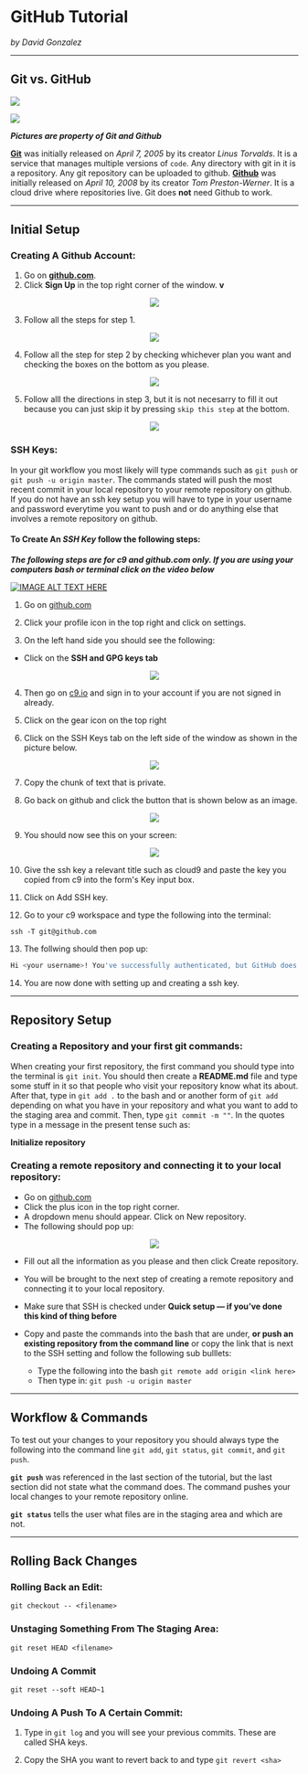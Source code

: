 # GitHub Tutorial

_by David Gonzalez_

---
## Git vs. GitHub

<p allign="center">
  <img src="Git.png">
</p>

<p allign="center">
  <img src="Github.jpg">
</p>
  

_**Pictures are property of Git and Github**_  

[**Git**](https://git-scm.com/) was initially released on _April 7, 2005_ by its creator _Linus Torvalds_. It is a service that manages multiple versions of `code`. Any directory with git in it is a repository. Any git repository can be uploaded to github. [**Github**](https://github.com) was initially released on _April 10, 2008_ by its creator _Tom Preston-Werner_. It is a cloud drive where repositories live. Git does **not** need Github to work.



---
## Initial Setup

### Creating A Github Account:
1. Go on [**github.com**](https://github.com).
2. Click **Sign Up** in the top right corner of the window. **v**

<p align="center">
  <img src ="images-for-github-tutorial/sign-in-or-sign-up.PNG">
</p>

3. Follow all the steps for step 1.

<p align="center">
  <img src ="images-for-github-tutorial/step1-signup.png">
</p>

4. Follow all the step for step 2 by checking whichever plan you want and checking the boxes on the bottom as you please.

<p align="center">
  <img src ="images-for-github-tutorial/step2.PNG">
</p>

5. Follow alll the directions in step 3, but it is not necesarry to fill it out because you can just skip it by pressing `skip this step` at the bottom.

<p align="center">
  <img src ="images-for-github-tutorial/step3.PNG">
</p>

### SSH Keys:

In your git workflow you most likely will type commands such as `git push` or `git push -u origin master`. The commands stated will push the most recent commit in your local repository to your remote repository on github. If you do not have an ssh key setup you will have to type in your username and password everytime you want to push and or do anything else that involves a remote repository on github.  

#### **To Create An _SSH Key_ follow the following steps:**
**_The following steps are for c9 and github.com only. If you are using your computers bash or terminal click on the video below_**

[![IMAGE ALT TEXT HERE](http://img.youtube.com/vi/H5qNpRGB7Qw/0.jpg)](https://www.youtube.com/watch?v=H5qNpRGB7Qw)


1. Go on [github.com](https://github.com)

2. Click your profile icon in the top right and click on settings.

3. On the left hand side you should see the following:
* Click on the **SSH and GPG keys tab**

<p align="center">
  <img src ="images-for-github-tutorial/github-ssh.PNG">
</p>

4. Then go on [c9.io](https://c9.io) and sign in to your account if you are not signed in already.

5. Click on the gear icon on the top right

6. Click on the SSH Keys tab on the left side of the window as shown in the picture below.

<p align="center">
  <img src ="images-for-github-tutorial/c9-ssh.PNG">
</p>

7. Copy the chunk of text that is private.

8. Go back on github and click the button that is shown below as an image.

<p align="center">
  <img src ="images-for-github-tutorial/new-ssh-key-github.PNG">
</p>
  
9. You should now see this on your screen:

<p align="center">
  <img src ="images-for-github-tutorial/ssh-key-form-github.PNG">
</p>
  
10. Give the ssh key a relevant title such as cloud9 and paste the key you copied from c9 into the form's Key input box.

11. Click on Add SSH key.

12. Go to your c9 workspace and type the following into the terminal:  

`ssh -T git@github.com`

13. The follwing should then pop up:

```bash
Hi <your username>! You've successfully authenticated, but GitHub does not provide shell access._
```

14. You are now done with setting up and creating a ssh key.

---
## Repository Setup

### Creating a Repository and your first git commands:

When creating your first repository, the first command you should type into the terminal is `git init`. You should then create a **README.md** file and type some stuff in it so that people who visit your repository know what its about. After that, type in `git add .` to the bash and or another form of `git add` depending on what you have in your repository and what you want to add to the staging area and commit. Then, type `git commit -m ""`. In the quotes type in a message in the present tense such as:  

**Initialize repository**

### Creating a remote repository and connecting it to your local repository:

* Go on [github.com](https://github.com)
* Click the plus icon in the top right corner.
* A dropdown menu should appear. Click on New repository.
* The following should pop up:

<p align="center">
  <img src ="images-for-github-tutorial/remote-repository-step1-github.PNG">
</p>

* Fill out all the information as you please and then click Create repository.

* You will be brought to the next step of creating a remote repository and connecting it to your local repository.

* Make sure that SSH is checked under **Quick setup — if you’ve done this kind of thing before**

* Copy and paste the commands into the bash that are under, **or push an existing repository from the command line** or copy the link that is next to the SSH setting and follow the following sub bulllets:
  * Type the following into the bash `git remote add origin <link here>`
  * Then type in: `git push -u origin master`

---
## Workflow & Commands

To test out your changes to your repository you should always type the following into the command line `git add`, `git status`, `git commit`, and `git push`.  

**`git push`** was referenced in the last section of the tutorial, but the last section did not state what the command does. The command pushes your local changes to your remote repository online.  

**`git status`** tells the user what files are in the staging area and which are not.

---
## Rolling Back Changes

### Rolling Back an Edit:

`git checkout -- <filename>`

### Unstaging Something From The Staging Area:

`git reset HEAD <filename>`

### Undoing A Commit

`git reset --soft HEAD~1`

### Undoing A Push To A Certain Commit:

1. Type in `git log` and you will see your previous commits. These are called SHA keys.

2. Copy the SHA you want to revert back to and type `git revert <sha>`